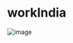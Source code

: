 # workIndia
![image](https://github.com/user-attachments/assets/5288a7b4-5ef0-434c-87cd-84dcbc90740b)
